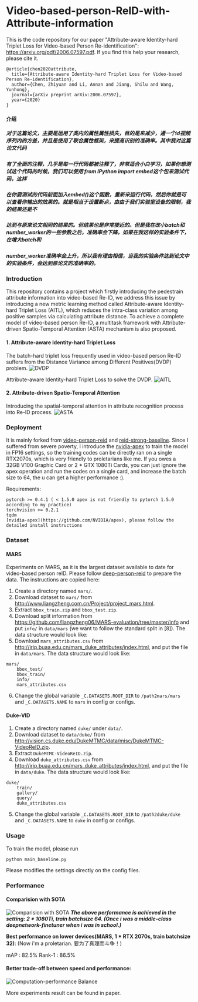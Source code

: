 # Video-based-person-ReID-with-Attribute-information

This is the code repository for our paper "Attribute-aware Identity-hard Triplet Loss for Video-based Person Re-identification": https://arxiv.org/pdf/2006.07597.pdf.
If you find this help your research, please cite it.
```
@article{chen2020attribute,
  title={Attribute-aware Identity-hard Triplet Loss for Video-based Person Re-identification},
  author={Chen, Zhiyuan and Li, Annan and Jiang, Shilu and Wang, Yunhong},
  journal={arXiv preprint arXiv:2006.07597},
  year={2020}
}
```
#### 介绍
##### 对于这篇论文，主要是运用了类内的属性属性损失，目的是来减少，通一个id视频序列内的方差，并且是使用了联合属性框架，来提高识别的准确率。其中我对这篇论文代码
##### 有了全面的注释，几乎是每一行代码都被注释了，非常适合小白学习，如果你想测试这个代码的时候，我们可以使用 from IPython import embed这个包来测试代码，这样
##### 在你要测试的代码前面加入embed()这个函数，重新来运行代码，然后你就是可以查看你输出的效果的。就是相当于设置断点，由由于我们实验室设备的限制，我的结果还是不
##### 达到与原来论文相同的结果的。但结果也是非常接近的。但是我在改小batch和number_worker的一些参数之后，准确率会下降，如果在我这样的实验条件下，在增大batch和
##### number_worker准确率会上升，所以我有理由相信，当我的实验条件达到论文中的实验条件，会达到原论文的准确率的。
### Introduction
This repository contains a project which firstly introducing the pedestrain attribute information into video-based Re-ID, we address this issue by introducing a new metric learning method called Attribute-aware Identity-hard Triplet Loss (AITL), which reduces the intra-class variation among positive samples via calculating attribute distance. To achieve a complete model of video-based person Re-ID, a multitask framework with Attribute-driven Spatio-Temporal Attention (ASTA) mechanism is also proposed. 
#### 1. Attribute-aware Identity-hard Triplet Loss 
The batch-hard triplet loss frequently used in video-based person Re-ID suffers from the Distance Variance among Different Positives(DVDP) problem.
![DVDP](./display_images/pic.png)

Attribute-aware Identity-hard Triplet Loss to solve the DVDP.
![AITL](./display_images/pic2.png)

#### 2. Attribute-driven Spatio-Temporal Attention 
Introducing the spatial-temporal attention in attribute recognition process into Re-ID process.
![ASTA](./display_images/pic1.png)

### Deployment
It is mainly forked from [video-person-reid](https://github.com/jiyanggao/Video-Person-ReID) and [reid-strong-baseline](https://github.com/michuanhaohao/reid-strong-baseline). Since I suffered from severe poverty, I introduce the [nvidia-apex](https://github.com/NVIDIA/apex) to train the model in FP16 settings, so the training codes can be directly ran on a single RTX2070s, which is very friendly to proletarians like me. 
If you owes a 32GB V100 Graphic Card or 2 * GTX 1080Ti Cards, you can just ignore the apex operation and run the codes on a single card, and increase the batch size to 64, the u can get a higher performance :).

Requirements:
```
pytorch >= 0.4.1 ( < 1.5.0 apex is not friendly to pytorch 1.5.0 according to my practice)
torchvision >= 0.2.1
tqdm
[nvidia-apex](https://github.com/NVIDIA/apex), please follow the detailed install instructions 
```


### Dataset
#### MARS
Experiments on MARS, as it is the largest dataset available to date for video-based person reID. Please follow [deep-person-reid](https://github.com/KaiyangZhou/deep-person-reid) to prepare the data. The instructions are copied here: 

1. Create a directory named `mars/`.
2. Download dataset to `mars/` from http://www.liangzheng.com.cn/Project/project_mars.html.
3. Extract `bbox_train.zip` and `bbox_test.zip`.
4. Download split information from https://github.com/liangzheng06/MARS-evaluation/tree/master/info and put `info/` in `data/mars` (we want to follow the standard split in [8]). The data structure would look like:
5. Download `mars_attributes.csv` from http://irip.buaa.edu.cn/mars_duke_attributes/index.html, and put the file in `data/mars`. The data structure would look like:
```
mars/
    bbox_test/
    bbox_train/
    info/
    mars_attributes.csv
```
6. Change the global variable `_C.DATASETS.ROOT_DIR` to `/path2mars/mars` and `_C.DATASETS.NAME` to `mars` in config or configs.

#### Duke-VID
1. Create a directory named `duke/` under `data/`.
2. Download dataset to `data/duke/` from http://vision.cs.duke.edu/DukeMTMC/data/misc/DukeMTMC-VideoReID.zip.
3. Extract `DukeMTMC-VideoReID.zip`.
4. Download `duke_attributes.csv` from http://irip.buaa.edu.cn/mars_duke_attributes/index.html, and put the file in `data/duke`. The data structure would look like:
```
duke/
    train/
    gallery/
    query/
    duke_attributes.csv
```
5. Change the global variable `_C.DATASETS.ROOT_DIR` to `/path2duke/duke` and `_C.DATASETS.NAME` to `duke` in config or configs.

### Usage
To train the model, please run

    python main_baseline.py
 
Please modifies the settings directly on the config files.   


### Performance


#### Comparision with SOTA
![Comparision with SOTA](./display_images/pic4.png)
***The above performance is achieved in the setting: 2 * 1080Ti, train batchsize 64. (Once i was a middle-class deepnetwork-finetuner when i was in school.)***

**Best performance on lower devices(MARS, 1 * RTX 2070s, train batchsize 32)**: (Now i'm a proletarian. 要为了真理而斗争！)

mAP : 82.5%  Rank-1 : 86.5%

#### Better trade-off between speed and performance:
![Computation-performance Balance](./display_images/pic3.png)

More experiments result can be found in paper.
